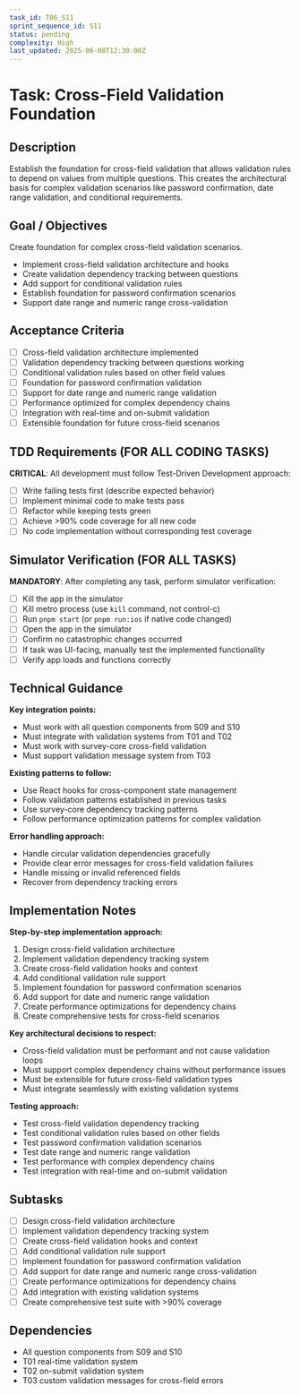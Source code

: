 ```yaml
---
task_id: T06_S11
sprint_sequence_id: S11
status: pending
complexity: High
last_updated: 2025-06-08T12:30:00Z
---
```


# Task: Cross-Field Validation Foundation

## Description
Establish the foundation for cross-field validation that allows validation rules to depend on values from multiple questions. This creates the architectural basis for complex validation scenarios like password confirmation, date range validation, and conditional requirements.

## Goal / Objectives
Create foundation for complex cross-field validation scenarios.
- Implement cross-field validation architecture and hooks
- Create validation dependency tracking between questions
- Add support for conditional validation rules
- Establish foundation for password confirmation scenarios
- Support date range and numeric range cross-validation

## Acceptance Criteria
- [ ] Cross-field validation architecture implemented
- [ ] Validation dependency tracking between questions working
- [ ] Conditional validation rules based on other field values
- [ ] Foundation for password confirmation validation
- [ ] Support for date range and numeric range validation
- [ ] Performance optimized for complex dependency chains
- [ ] Integration with real-time and on-submit validation
- [ ] Extensible foundation for future cross-field scenarios

## TDD Requirements (FOR ALL CODING TASKS)
**CRITICAL**: All development must follow Test-Driven Development approach:
- [ ] Write failing tests first (describe expected behavior)
- [ ] Implement minimal code to make tests pass
- [ ] Refactor while keeping tests green
- [ ] Achieve >90% code coverage for all new code
- [ ] No code implementation without corresponding test coverage

## Simulator Verification (FOR ALL TASKS)
**MANDATORY**: After completing any task, perform simulator verification:
- [ ] Kill the app in the simulator
- [ ] Kill metro process (use `kill` command, not control-c)
- [ ] Run `pnpm start` (or `pnpm run:ios` if native code changed)
- [ ] Open the app in the simulator
- [ ] Confirm no catastrophic changes occurred
- [ ] If task was UI-facing, manually test the implemented functionality
- [ ] Verify app loads and functions correctly

## Technical Guidance
**Key integration points:**
- Must work with all question components from S09 and S10
- Must integrate with validation systems from T01 and T02
- Must work with survey-core cross-field validation
- Must support validation message system from T03

**Existing patterns to follow:**
- Use React hooks for cross-component state management
- Follow validation patterns established in previous tasks
- Use survey-core dependency tracking patterns
- Follow performance optimization patterns for complex validation

**Error handling approach:**
- Handle circular validation dependencies gracefully
- Provide clear error messages for cross-field validation failures
- Handle missing or invalid referenced fields
- Recover from dependency tracking errors

## Implementation Notes
**Step-by-step implementation approach:**
1. Design cross-field validation architecture
2. Implement validation dependency tracking system
3. Create cross-field validation hooks and context
4. Add conditional validation rule support
5. Implement foundation for password confirmation scenarios
6. Add support for date and numeric range validation
7. Create performance optimizations for dependency chains
8. Create comprehensive tests for cross-field scenarios

**Key architectural decisions to respect:**
- Cross-field validation must be performant and not cause validation loops
- Must support complex dependency chains without performance issues
- Must be extensible for future cross-field validation types
- Must integrate seamlessly with existing validation systems

**Testing approach:**
- Test cross-field validation dependency tracking
- Test conditional validation rules based on other fields
- Test password confirmation validation scenarios
- Test date range and numeric range validation
- Test performance with complex dependency chains
- Test integration with real-time and on-submit validation

## Subtasks
- [ ] Design cross-field validation architecture
- [ ] Implement validation dependency tracking system
- [ ] Create cross-field validation hooks and context
- [ ] Add conditional validation rule support
- [ ] Implement foundation for password confirmation validation
- [ ] Add support for date range and numeric range cross-validation
- [ ] Create performance optimizations for dependency chains
- [ ] Add integration with existing validation systems
- [ ] Create comprehensive test suite with >90% coverage

## Dependencies
- All question components from S09 and S10
- T01 real-time validation system
- T02 on-submit validation system
- T03 custom validation messages for cross-field errors